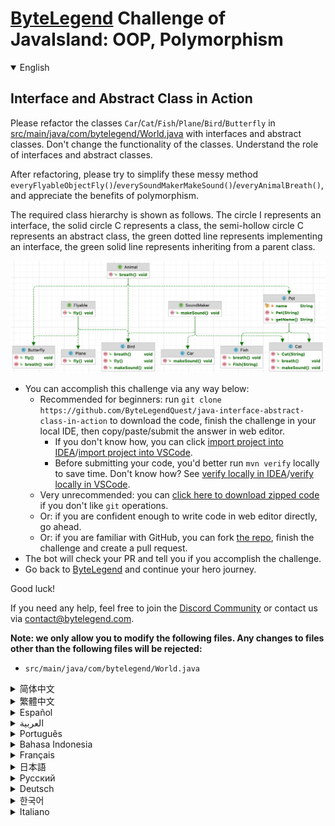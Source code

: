 # [ByteLegend](https://bytelegend.com) Challenge of JavaIsland: OOP, Polymorphism

<details open='true'>
<summary>English</summary>

## Interface and Abstract Class in Action

Please refactor the classes `Car`/`Cat`/`Fish`/`Plane`/`Bird`/`Butterfly` in [src/main/java/com/bytelegend/World.java](https://github.com/ByteLegendQuest/java-interface-abstract-class-in-action/blob/main/src/main/java/com/bytelegend/World.java) with interfaces and abstract classes.
Don't change the functionality of the classes. Understand the role of interfaces and abstract classes.

After refactoring, please try to simplify these messy method `everyFlyableObjectFly()`/`everySoundMakerMakeSound()`/`everyAnimalBreath()`, and appreciate the benefits of polymorphism.


The required class hierarchy is shown as follows.
The circle I represents an interface, the solid circle C represents a class, the semi-hollow circle C represents an abstract class,
the green dotted line represents implementing an interface, the green solid line represents inheriting from a parent class.

![uml](https://raw.githubusercontent.com/ByteLegendQuest/java-interface-abstract-class-in-action/main/docs/uml.png)

- You can accomplish this challenge via any way below:
  - Recommended for beginners: run `git clone https://github.com/ByteLegendQuest/java-interface-abstract-class-in-action` to download the code,
    finish the challenge in your local IDE, then copy/paste/submit the answer in web editor.
    - If you don't know how, you can click [import project into IDEA](https://github.com/ByteLegendQuest/java-interface-abstract-class-in-action/blob/main/docs/en/clone-and-import.md)/[import project into VSCode](https://github.com/ByteLegendQuest/java-interface-abstract-class-in-action/blob/main/docs/en/clone-and-import-vscode.md).
    - Before submitting your code, you'd better run `mvn verify` locally to save time. Don't know how? See [verify locally in IDEA](https://github.com/ByteLegendQuest/java-interface-abstract-class-in-action/blob/main/docs/en/run-mvn-verify-idea.md)/[verify locally in VSCode](https://github.com/ByteLegendQuest/java-interface-abstract-class-in-action/blob/main/docs/en/run-mvn-verify-vscode.md).
  - Very unrecommended: you can [click here to download zipped code](https://codeload.github.com/ByteLegendQuest/java-interface-abstract-class-in-action/zip/refs/heads/main) if you don't like `git` operations.
  - Or: if you are confident enough to write code in web editor directly, go ahead.
  - Or: if you are familiar with GitHub, you can fork [the repo](https://github.com/ByteLegendQuest/java-interface-abstract-class-in-action), finish the challenge and create a pull request.
- The bot will check your PR and tell you if you accomplish the challenge.
- Go back to [ByteLegend](https://bytelegend.com) and continue your hero journey.

Good luck!

If you need any help, feel free to join the [Discord Community](https://discord.gg/35RreUUGWt) or contact us via [contact@bytelegend.com](mailto:contact@bytelegend.com).

**Note: we only allow you to modify the following files.
Any changes to files other than the following files will be rejected:**

- `src/main/java/com/bytelegend/World.java`

</details>

<details>
<summary>简体中文</summary>

## 接口与抽象类实战

请使用接口和抽象类重构[src/main/java/com/bytelegend/World.java](https://github.com/ByteLegendQuest/java-interface-abstract-class-in-action/blob/main/src/main/java/com/bytelegend/World.java)中的`Car`/`Cat`/`Fish`/`Plane`/`Bird`/`Butterfly`类，不改变其功能，体会接口和抽象类的作用。

在完成重构后，请尝试简化啰嗦的`everyFlyableObjectFly()`/`everySoundMakerMakeSound()`/`everyAnimalBreath()`方法，体会多态的好处。


要求的继承体系如图所示。其中，圆圈I代表接口，实心圆圈C代表类，半空心圆圈C代表抽象类，绿色虚线代表实现接口，绿色实现代表继承父类。

![uml](https://raw.githubusercontent.com/ByteLegendQuest/java-interface-abstract-class-in-action/main/docs/uml.png)

- 你可以使用以下任意一种方法完成挑战：
  - 初学者推荐：运行`git clone https://git.bytelegend.com/ByteLegendQuest/java-interface-abstract-class-in-action`将代码下载到本地，在本地使用IDE调试完成后复制到网页编辑器里提交。
    - 如果你不知道怎么做，可以点击[导入IDEA](https://github.com/ByteLegendQuest/java-interface-abstract-class-in-action/blob/main/docs/zh_hans/clone-and-import.md)/[导入VSCode](https://github.com/ByteLegendQuest/java-interface-abstract-class-in-action/blob/main/docs/zh_hans/clone-and-import-vscode.md)。
    - 在提交之前，你最好先在本地运行`mvn verify`验证一下答案，以节约时间。不知道如何做？请查看[在IDEA中本地验证](https://github.com/ByteLegendQuest/java-interface-abstract-class-in-action/blob/main/docs/zh_hans/run-mvn-verify-idea.md)/[在VSCode中本地验证](https://github.com/ByteLegendQuest/java-interface-abstract-class-in-action/blob/main/docs/zh_hans/run-mvn-verify-vscode.md)。
  - 非常不推荐：如果你实在不喜欢`git`命令行操作，你可以[点击这里直接下载打包好的代码](https://ghcodeload.bytelegend.com/ByteLegendQuest/java-interface-abstract-class-in-action/zip/refs/heads/main)。
  - 或者：如果你非常自信不需要下载代码到本地调试，可以使用网页编辑器直接提交。
  - 或者：如果你对GitHub非常熟悉，你可以fork[这个仓库](https://github.com/ByteLegendQuest/java-interface-abstract-class-in-action)、完成挑战后，创建一个Pull Request。
- 机器人将会检查你的答案，告诉你你是否通过了挑战。
- 回到[字节传说](https://bytelegend.com)，然后继续你的英雄旅程。

祝你好运！

如果你需要任何帮助，欢迎加入官方玩家QQ群（在[首页](https://bytelegend.com)右下角的`联系 & 关于`菜单里可以找到入群方式）或者[Discord社区](https://discord.gg/PvmqK3hF)，或email至[contact@bytelegend.com](mailto:contact@bytelegend.com)。

**注意：我们只允许您修改以下文件，任何对其他文件的修改都会被拒绝：**

- `src/main/java/com/bytelegend/World.java`

</details>

<details>
<summary>繁體中文</summary>

接口和抽像類在行動
---------

請使用接口和抽像類重構[src/main/java/com/bytelegend/World.java](https://github.com/ByteLegendQuest/java-interface-abstract-class-in-action/blob/main/src/main/java/com/bytelegend/World.java)中的`Car` / `Cat` / `Fish` / `Plane` / `Bird` / `Butterfly`類。不要更改類的功能。了解接口和抽像類的作用。

重構之後，請盡量簡化這些亂七八糟的方法`everyFlyableObjectFly()` / `everySoundMakerMakeSound()` / `everyAnimalBreath()` ，體會多態的好處。

所需的類層次結構如下所示。圓圈I代表接口，實心圓C代表類，半空心圓C代表抽像類，綠色虛線代表實現接口，綠色實線代表從父類繼承。

![微升](https://raw.githubusercontent.com/ByteLegendQuest/java-interface-abstract-class-in-action/main/docs/uml.png)

-   您可以通過以下任何方式完成此挑戰：
    -   推薦給初學者：運行`git clone https://github.com/ByteLegendQuest/java-interface-abstract-class-in-action`下載代碼，在本地IDE中完成挑戰，然後復制/粘貼/提交答案網頁編輯器。
        -   如果你不知道怎麼做，你可以點擊[import project into IDEA](https://github.com/ByteLegendQuest/java-interface-abstract-class-in-action/blob/main/docs/en/clone-and-import.md) / [import project into VSCode](https://github.com/ByteLegendQuest/java-interface-abstract-class-in-action/blob/main/docs/en/clone-and-import-vscode.md) 。
        -   在提交代碼之前，您最好在本地運行`mvn verify`以節省時間。不知道怎麼樣？請參閱[在 IDEA](https://github.com/ByteLegendQuest/java-interface-abstract-class-in-action/blob/main/docs/en/run-mvn-verify-idea.md) [中進行本地驗證/在 VSCode 中進行本地驗證](https://github.com/ByteLegendQuest/java-interface-abstract-class-in-action/blob/main/docs/en/run-mvn-verify-vscode.md)。
    -   非常不推薦：如果你不喜歡`git`操作，可以[點擊這裡下載壓縮代碼](https://codeload.github.com/ByteLegendQuest/java-interface-abstract-class-in-action/zip/refs/heads/main)。
    -   或者：如果您有足夠的信心直接在 Web 編輯器中編寫代碼，請繼續。
    -   或者：如果你熟悉 GitHub，你可以 fork [倉庫](https://github.com/ByteLegendQuest/java-interface-abstract-class-in-action)，完成挑戰並創建一個拉取請求。
-   機器人會檢查你的 PR 並告訴你是否完成了挑戰。
-   回到[ByteLegend](https://bytelegend.com)繼續你的英雄之旅。

祝你好運！

如果您需要任何幫助，請隨時加入[Discord 社區](https://discord.gg/35RreUUGWt)或通過[contact@bytelegend.com](mailto:contact@bytelegend.com)聯繫我們。

**注意：我們只允許您修改以下文件。對以下文件以外的文件的任何更改都將被拒絕：**

-   `src/main/java/com/bytelegend/World.java`
</details>

<details>
<summary>Español</summary>

Interfaz y clase abstracta en acción
------------------------------------

Refactorice las clases `Car` / `Cat` / `Fish` / `Plane` / `Bird` / `Butterfly` en [src/main/java/com/bytelegend/World.java](https://github.com/ByteLegendQuest/java-interface-abstract-class-in-action/blob/main/src/main/java/com/bytelegend/World.java) con interfaces y clases abstractas. No cambie la funcionalidad de las clases. Comprender el papel de las interfaces y las clases abstractas.

Después de la refactorización, intente simplificar estos métodos complicados `everyFlyableObjectFly()` / `everySoundMakerMakeSound()` / `everyAnimalBreath()` , y aprecie los beneficios del polimorfismo.

La jerarquía de clases requerida se muestra a continuación. El círculo I representa una interfaz, el círculo sólido C representa una clase, el círculo semihueco C representa una clase abstracta, la línea punteada verde representa la implementación de una interfaz, la línea sólida verde representa la herencia de una clase principal.

![uml](https://raw.githubusercontent.com/ByteLegendQuest/java-interface-abstract-class-in-action/main/docs/uml.png)

-   Puede lograr este desafío de cualquier manera a continuación:
    -   Recomendado para principiantes: ejecute `git clone https://github.com/ByteLegendQuest/java-interface-abstract-class-in-action` para descargar el código, finalice el desafío en su IDE local, luego copie/pegue/envíe la respuesta en Editor web.
        -   Si no sabe cómo hacerlo, puede hacer clic en [importar proyecto a IDEA](https://github.com/ByteLegendQuest/java-interface-abstract-class-in-action/blob/main/docs/en/clone-and-import.md) / [importar proyecto a VSCode](https://github.com/ByteLegendQuest/java-interface-abstract-class-in-action/blob/main/docs/en/clone-and-import-vscode.md) .
        -   Antes de enviar su código, es mejor que ejecute `mvn verify` localmente para ahorrar tiempo. ¿No sabes cómo? Ver [verificar localmente en IDEA](https://github.com/ByteLegendQuest/java-interface-abstract-class-in-action/blob/main/docs/en/run-mvn-verify-idea.md) / [verificar localmente en VSCode](https://github.com/ByteLegendQuest/java-interface-abstract-class-in-action/blob/main/docs/en/run-mvn-verify-vscode.md) .
    -   Muy poco recomendado: puede [hacer clic aquí para descargar el código comprimido](https://codeload.github.com/ByteLegendQuest/java-interface-abstract-class-in-action/zip/refs/heads/main) si no le gustan las operaciones de `git` .
    -   O: si tiene la confianza suficiente para escribir código en el editor web directamente, adelante.
    -   O: si está familiarizado con GitHub, puede bifurcar [el repositorio](https://github.com/ByteLegendQuest/java-interface-abstract-class-in-action) , finalizar el desafío y crear una solicitud de extracción.
-   El bot verificará tu PR y te dirá si logras el desafío.
-   Regrese a [ByteLegend](https://bytelegend.com) y continúe su viaje de héroe.

¡Buena suerte!

Si necesita ayuda, no dude en unirse a la [comunidad de Discord](https://discord.gg/35RreUUGWt) o contáctenos a través de [contact@bytelegend.com](mailto:contact@bytelegend.com) .

**Nota: solo le permitimos modificar los siguientes archivos. Cualquier cambio en los archivos que no sean los siguientes archivos será rechazado:**

-   `src/main/java/com/bytelegend/World.java`
</details>

<details>
<summary>العربية</summary>

واجهة ودرجة الملخص في العمل
---------------------------

يرجى إعادة بناء الفئات `Car` / `Cat` / `Fish` / `Plane` / `Bird` / `Butterfly` في [src / main / java / com / bytelegend / World.java](https://github.com/ByteLegendQuest/java-interface-abstract-class-in-action/blob/main/src/main/java/com/bytelegend/World.java) باستخدام واجهات وفصول مجردة. لا تغير وظائف الفئات. فهم دور الواجهات والفئات المجردة.

بعد إعادة البناء ، يرجى محاولة تبسيط هذه الطريقة الفوضوية `everyFlyableObjectFly()` / `everySoundMakerMakeSound()` / `everyAnimalBreath()` وتقدير فوائد تعدد الأشكال.

يتم عرض التسلسل الهرمي المطلوب للفئة على النحو التالي. تمثل الدائرة I واجهة ، وتمثل الدائرة الصلبة C فئة ، وتمثل الدائرة شبه المجوفة C فئة مجردة ، ويمثل الخط المنقط الأخضر تنفيذ واجهة ، ويمثل الخط الصلب الأخضر الموروث من فئة أصل.

![uml](https://raw.githubusercontent.com/ByteLegendQuest/java-interface-abstract-class-in-action/main/docs/uml.png)

-   يمكنك إنجاز هذا التحدي بأي طريقة أدناه:
    -   موصى به للمبتدئين: قم بتشغيل `git clone https://github.com/ByteLegendQuest/java-interface-abstract-class-in-action` لتنزيل الكود ، وإنهاء التحدي في IDE المحلي الخاص بك ، ثم نسخ / لصق / إرسال الإجابة في محررشبكة.
        -   إذا كنت لا تعرف كيف يمكنك النقر فوق [استيراد مشروع إلى IDEA](https://github.com/ByteLegendQuest/java-interface-abstract-class-in-action/blob/main/docs/en/clone-and-import.md) / [استيراد مشروع إلى VSCode](https://github.com/ByteLegendQuest/java-interface-abstract-class-in-action/blob/main/docs/en/clone-and-import-vscode.md) .
        -   قبل إرسال التعليمات البرمجية الخاصة بك ، من الأفضل تشغيل `mvn verify` محليًا لتوفير الوقت. لا أعرف كيف؟ انظر [التحقق محليًا في IDEA](https://github.com/ByteLegendQuest/java-interface-abstract-class-in-action/blob/main/docs/en/run-mvn-verify-idea.md) / [تحقق محليًا في VSCode](https://github.com/ByteLegendQuest/java-interface-abstract-class-in-action/blob/main/docs/en/run-mvn-verify-vscode.md) .
    -   غير موصى به على الإطلاق: يمكنك [النقر هنا لتنزيل رمز مضغوط](https://codeload.github.com/ByteLegendQuest/java-interface-abstract-class-in-action/zip/refs/heads/main) إذا كنت لا تحب عمليات `git` .
    -   أو: إذا كنت واثقًا بدرجة كافية لكتابة التعليمات البرمجية في محرر الويب مباشرةً ، فابدأ.
    -   أو: إذا كنت معتادًا على GitHub ، فيمكنك تفرع [الريبو](https://github.com/ByteLegendQuest/java-interface-abstract-class-in-action) وإنهاء التحدي وإنشاء طلب سحب.
-   سيتحقق الروبوت من العلاقات العامة الخاصة بك ويخبرك إذا أنجزت التحدي.
-   ارجع إلى [ByteLegend وتابع](https://bytelegend.com) رحلة بطلك.

حظا طيبا وفقك الله!

إذا كنت بحاجة إلى أي مساعدة ، فلا تتردد في الانضمام إلى [مجتمع Discord](https://discord.gg/35RreUUGWt) أو الاتصال بنا عبر [contact@bytelegend.com](mailto:contact@bytelegend.com) .

**ملاحظة: نسمح لك فقط بتعديل الملفات التالية. سيتم رفض أي تغييرات يتم إجراؤها على الملفات بخلاف الملفات التالية:**

-   `src/main/java/com/bytelegend/World.java`
</details>

<details>
<summary>Português</summary>

Interface e classe abstrata em ação
-----------------------------------

Por favor refatore as classes `Car` / `Cat` / `Fish` / `Plane` / `Bird` / `Butterfly` em [src/main/java/com/bytelegend/World.java](https://github.com/ByteLegendQuest/java-interface-abstract-class-in-action/blob/main/src/main/java/com/bytelegend/World.java) com interfaces e classes abstratas. Não altere a funcionalidade das classes. Compreender o papel das interfaces e classes abstratas.

Após a refatoração, tente simplificar esses métodos `everyFlyableObjectFly()` / `everySoundMakerMakeSound()` / `everyAnimalBreath()` e aprecie os benefícios do polimorfismo.

A hierarquia de classe necessária é mostrada a seguir. O círculo I representa uma interface, o círculo sólido C representa uma classe, o círculo semi-oco C representa uma classe abstrata, a linha pontilhada verde representa a implementação de uma interface, a linha sólida verde representa a herança de uma classe pai.

![uml](https://raw.githubusercontent.com/ByteLegendQuest/java-interface-abstract-class-in-action/main/docs/uml.png)

-   Você pode realizar este desafio de qualquer maneira abaixo:
    -   Recomendado para iniciantes: execute `git clone https://github.com/ByteLegendQuest/java-interface-abstract-class-in-action` para baixar o código, conclua o desafio em seu IDE local e copie/cole/envie a resposta em editor web.
        -   Se você não sabe como, você pode clicar em [import project into IDEA](https://github.com/ByteLegendQuest/java-interface-abstract-class-in-action/blob/main/docs/en/clone-and-import.md) / [import project into VSCode](https://github.com/ByteLegendQuest/java-interface-abstract-class-in-action/blob/main/docs/en/clone-and-import-vscode.md) .
        -   Antes de enviar seu código, é melhor você executar `mvn verify` localmente para economizar tempo. Não sei como? Consulte [verificar localmente em IDEA](https://github.com/ByteLegendQuest/java-interface-abstract-class-in-action/blob/main/docs/en/run-mvn-verify-idea.md) / [verificar localmente em VSCode](https://github.com/ByteLegendQuest/java-interface-abstract-class-in-action/blob/main/docs/en/run-mvn-verify-vscode.md) .
    -   Muito não recomendado: você pode [clicar aqui para baixar o código zipado](https://codeload.github.com/ByteLegendQuest/java-interface-abstract-class-in-action/zip/refs/heads/main) se não gostar das operações do `git` .
    -   Ou: se você estiver confiante o suficiente para escrever código diretamente no editor da web, vá em frente.
    -   Ou: se você estiver familiarizado com o GitHub, você pode bifurcar [o repo](https://github.com/ByteLegendQuest/java-interface-abstract-class-in-action) , finalizar o desafio e criar um pull request.
-   O bot verificará seu PR e informará se você cumprir o desafio.
-   Volte para [ByteLegend](https://bytelegend.com) e continue sua jornada de herói.

Boa sorte!

Se precisar de ajuda, sinta-se à vontade para se juntar à [Comunidade Discord](https://discord.gg/35RreUUGWt) ou entre em contato conosco via [contact@bytelegend.com](mailto:contact@bytelegend.com) .

**Nota: só permitimos que você modifique os seguintes arquivos. Quaisquer alterações em arquivos que não sejam os arquivos a seguir serão rejeitadas:**

-   `src/main/java/com/bytelegend/World.java`
</details>

<details>
<summary>Bahasa Indonesia</summary>

Antarmuka dan Kelas Abstrak dalam Tindakan
------------------------------------------

Harap perbaiki kelas `Car` / `Cat` / `Fish` / `Plane` / `Bird` / `Butterfly` -kupu di [src/main/java/com/bytelegend/World.java](https://github.com/ByteLegendQuest/java-interface-abstract-class-in-action/blob/main/src/main/java/com/bytelegend/World.java) dengan antarmuka dan kelas abstrak. Jangan ubah fungsionalitas kelas. Memahami peran antarmuka dan kelas abstrak.

Setelah pemfaktoran ulang, coba sederhanakan metode berantakan ini `everyFlyableObjectFly()` / `everySoundMakerMakeSound()` / `everyAnimalBreath()` , dan hargai manfaat polimorfisme.

Hirarki kelas yang diperlukan ditunjukkan sebagai berikut. Lingkaran I mewakili antarmuka, lingkaran padat C mewakili kelas, lingkaran setengah berongga C mewakili kelas abstrak, garis putus-putus hijau mewakili implementasi antarmuka, garis hijau solid mewakili pewarisan dari kelas induk.

![uml](https://raw.githubusercontent.com/ByteLegendQuest/java-interface-abstract-class-in-action/main/docs/uml.png)

-   Anda dapat menyelesaikan tantangan ini melalui cara apa pun di bawah ini:
    -   Direkomendasikan untuk pemula: jalankan `git clone https://github.com/ByteLegendQuest/java-interface-abstract-class-in-action` untuk mengunduh kode, selesaikan tantangan di IDE lokal Anda, lalu salin/tempel/kirim jawabannya di editor web.
        -   Jika Anda tidak tahu caranya, Anda bisa mengklik [import project into IDEA](https://github.com/ByteLegendQuest/java-interface-abstract-class-in-action/blob/main/docs/en/clone-and-import.md) / [import project into VSCode](https://github.com/ByteLegendQuest/java-interface-abstract-class-in-action/blob/main/docs/en/clone-and-import-vscode.md) .
        -   Sebelum mengirimkan kode Anda, Anda sebaiknya menjalankan `mvn verify` secara lokal untuk menghemat waktu. Tidak tahu bagaimana? Lihat [verifikasi secara lokal di IDEA](https://github.com/ByteLegendQuest/java-interface-abstract-class-in-action/blob/main/docs/en/run-mvn-verify-idea.md) / [verifikasi secara lokal di VSCode](https://github.com/ByteLegendQuest/java-interface-abstract-class-in-action/blob/main/docs/en/run-mvn-verify-vscode.md) .
    -   Sangat tidak direkomendasikan: Anda dapat [mengklik di sini untuk mengunduh kode zip](https://codeload.github.com/ByteLegendQuest/java-interface-abstract-class-in-action/zip/refs/heads/main) jika Anda tidak menyukai operasi `git` .
    -   Atau: jika Anda cukup percaya diri untuk menulis kode di editor web secara langsung, silakan.
    -   Atau: jika Anda terbiasa dengan GitHub, Anda dapat melakukan fork [repo](https://github.com/ByteLegendQuest/java-interface-abstract-class-in-action) , menyelesaikan tantangan, dan membuat permintaan tarik.
-   Bot akan memeriksa PR Anda dan memberi tahu Anda jika Anda menyelesaikan tantangan.
-   Kembali ke [ByteLegend](https://bytelegend.com) dan lanjutkan perjalanan pahlawan Anda.

Semoga berhasil!

Jika Anda memerlukan bantuan, jangan ragu untuk bergabung dengan [Komunitas Discord](https://discord.gg/35RreUUGWt) atau hubungi kami melalui [contact@bytelegend.com](mailto:contact@bytelegend.com) .

**Catatan: kami hanya mengizinkan Anda untuk mengubah file berikut. Setiap perubahan pada file selain file berikut akan ditolak:**

-   `src/main/java/com/bytelegend/World.java`
</details>

<details>
<summary>Français</summary>

Interface et classe abstraite en action
---------------------------------------

Veuillez refactoriser les classes `Car` / `Cat` / `Fish` / `Plane` / `Bird` / `Butterfly` dans [src/main/java/com/bytelegend/World.java](https://github.com/ByteLegendQuest/java-interface-abstract-class-in-action/blob/main/src/main/java/com/bytelegend/World.java) avec des interfaces et des classes abstraites. Ne modifiez pas la fonctionnalité des classes. Comprendre le rôle des interfaces et des classes abstraites.

Après la refactorisation, essayez de simplifier ces méthodes désordonnées `everyFlyableObjectFly()` / `everySoundMakerMakeSound()` / `everyAnimalBreath()` , et appréciez les avantages du polymorphisme.

La hiérarchie de classes requise est illustrée ci-dessous. Le cercle I représente une interface, le cercle plein C représente une classe, le cercle semi-creux C représente une classe abstraite, le trait pointillé vert représente l'implémentation d'une interface, le trait plein vert représente l'héritage d'une classe mère.

![uml](https://raw.githubusercontent.com/ByteLegendQuest/java-interface-abstract-class-in-action/main/docs/uml.png)

-   Vous pouvez accomplir ce défi de n'importe quelle manière ci-dessous:
    -   Recommandé pour les débutants : lancez `git clone https://github.com/ByteLegendQuest/java-interface-abstract-class-in-action` pour télécharger le code, terminez le défi dans votre IDE local, puis copiez/collez/soumettez la réponse dans éditeur web.
        -   Si vous ne savez pas comment, vous pouvez cliquer sur [importer le projet dans IDEA](https://github.com/ByteLegendQuest/java-interface-abstract-class-in-action/blob/main/docs/en/clone-and-import.md) / [importer le projet dans VSCode](https://github.com/ByteLegendQuest/java-interface-abstract-class-in-action/blob/main/docs/en/clone-and-import-vscode.md) .
        -   Avant de soumettre votre code, vous feriez mieux d'exécuter `mvn verify` localement pour gagner du temps. Vous ne savez pas comment ? Voir [vérifier localement dans IDEA](https://github.com/ByteLegendQuest/java-interface-abstract-class-in-action/blob/main/docs/en/run-mvn-verify-idea.md) / [vérifier localement dans VSCode](https://github.com/ByteLegendQuest/java-interface-abstract-class-in-action/blob/main/docs/en/run-mvn-verify-vscode.md) .
    -   Très déconseillé : vous pouvez [cliquer ici pour télécharger le code compressé](https://codeload.github.com/ByteLegendQuest/java-interface-abstract-class-in-action/zip/refs/heads/main) si vous n'aimez pas les opérations `git` .
    -   Ou : si vous êtes suffisamment confiant pour écrire du code directement dans l'éditeur Web, continuez.
    -   Ou : si vous êtes familier avec GitHub, vous pouvez forker [le dépôt](https://github.com/ByteLegendQuest/java-interface-abstract-class-in-action) , terminer le défi et créer une demande d'extraction.
-   Le bot vérifiera votre PR et vous dira si vous accomplissez le défi.
-   Retournez à [ByteLegend](https://bytelegend.com) et continuez votre voyage de héros.

Bonne chance!

Si vous avez besoin d'aide, n'hésitez pas à rejoindre la [communauté Discord](https://discord.gg/35RreUUGWt) ou à nous contacter via [contact@bytelegend.com](mailto:contact@bytelegend.com) .

**Remarque : nous vous autorisons uniquement à modifier les fichiers suivants. Toute modification de fichiers autres que les fichiers suivants sera rejetée :**

-   `src/main/java/com/bytelegend/World.java`
</details>

<details>
<summary>日本語</summary>

動作中のインターフェースと抽象クラス
------------------

インターフェイスと抽象クラスを使用して、 [src / main / java / com / bytelegend/World.java](https://github.com/ByteLegendQuest/java-interface-abstract-class-in-action/blob/main/src/main/java/com/bytelegend/World.java)のクラス`Car` / `Cat` / `Fish` / `Plane` / `Bird` / `Butterfly`をリファクタリングしてください。クラスの機能を変更しないでください。インターフェイスと抽象クラスの役割を理解します。

リファクタリング後、これらの厄介なメソッド`everyFlyableObjectFly()` / `everySoundMakerMakeSound()` / `everyAnimalBreath()` （）を単純化して、ポリモーフィズムの利点を理解してください。

必要なクラス階層は次のとおりです。円Iはインターフェースを表し、実線の円Cはクラスを表し、半中空の円Cは抽象クラスを表し、緑色の点線はインターフェースの実装を表し、緑色の実線は親クラスからの継承を表します。

![uml](https://raw.githubusercontent.com/ByteLegendQuest/java-interface-abstract-class-in-action/main/docs/uml.png)

-   この課題は、以下のいずれかの方法で達成できます。
    -   初心者に推奨： `git clone https://github.com/ByteLegendQuest/java-interface-abstract-class-in-action`を実行してコードをダウンロードし、ローカルIDEでチャレンジを終了してから、で回答をコピー/貼り付け/送信します。 Webエディター。
        -   方法がわからない場合は、\[ [プロジェクトをIDEAにインポート](https://github.com/ByteLegendQuest/java-interface-abstract-class-in-action/blob/main/docs/en/clone-and-import.md)\]/\[ [プロジェクトをVSCodeにインポート](https://github.com/ByteLegendQuest/java-interface-abstract-class-in-action/blob/main/docs/en/clone-and-import-vscode.md)\]をクリックできます。
        -   コードを送信する前に、時間を節約するためにローカルで`mvn verify`実行することをお勧めします。方法がわかりませんか？ [IDEAでローカルに](https://github.com/ByteLegendQuest/java-interface-abstract-class-in-action/blob/main/docs/en/run-mvn-verify-idea.md)[検証する/VSCodeでローカルに](https://github.com/ByteLegendQuest/java-interface-abstract-class-in-action/blob/main/docs/en/run-mvn-verify-vscode.md)検証するを参照してください。
    -   非常に推奨されていません`git`操作が気に入らない場合は、 [ここをクリックしてzipコードをダウンロード](https://codeload.github.com/ByteLegendQuest/java-interface-abstract-class-in-action/zip/refs/heads/main)できます。
    -   または：Webエディターで直接コードを記述できる自信がある場合は、先に進んでください。
    -   または：GitHubに精通している場合は[、リポジトリ](https://github.com/ByteLegendQuest/java-interface-abstract-class-in-action)をフォークしてチャレンジを終了し、プルリクエストを作成できます。
-   ボットはPRをチェックし、チャレンジを達成したかどうかを通知します。
-   [ByteLegend](https://bytelegend.com)に戻り、ヒーローの旅を続けてください。

幸運を！

ヘルプが必要な場合は、 [Discordコミュニティ](https://discord.gg/35RreUUGWt)に参加するか、contact [@bytelegend.com](mailto:contact@bytelegend.com)からお問い合わせください。

**注：変更できるのは次のファイルのみです。次のファイル以外のファイルへの変更は拒否されます。**

-   `src/main/java/com/bytelegend/World.java`
</details>

<details>
<summary>Русский</summary>

Интерфейс и абстрактный класс в действии
----------------------------------------

Пожалуйста, рефакторинг классов `Car` / `Cat` / `Fish` / `Plane` / `Bird` / `Butterfly` в [src/main/java/com/bytelegend/World.java](https://github.com/ByteLegendQuest/java-interface-abstract-class-in-action/blob/main/src/main/java/com/bytelegend/World.java) с интерфейсами и абстрактными классами. Не изменяйте функциональность классов. Понимать роль интерфейсов и абстрактных классов.

После рефакторинга попробуйте упростить эти запутанные методы `everyFlyableObjectFly()` / `everySoundMakerMakeSound()` / `everyAnimalBreath()` и оцените преимущества полиморфизма.

Требуемая иерархия классов показана ниже. Круг I представляет интерфейс, сплошной круг C представляет класс, полупустой круг C представляет абстрактный класс, зеленая пунктирная линия представляет реализацию интерфейса, зеленая сплошная линия представляет наследование от родительского класса.

![умл](https://raw.githubusercontent.com/ByteLegendQuest/java-interface-abstract-class-in-action/main/docs/uml.png)

-   Вы можете выполнить эту задачу любым способом, указанным ниже:
    -   Рекомендуется для начинающих: запустите `git clone https://github.com/ByteLegendQuest/java-interface-abstract-class-in-action` , чтобы загрузить код, выполните задание в локальной среде IDE, затем скопируйте/вставьте/отправьте ответ в веб-редактор.
        -   Если вы не знаете как, вы можете нажать [импортировать проект в IDEA](https://github.com/ByteLegendQuest/java-interface-abstract-class-in-action/blob/main/docs/en/clone-and-import.md) / [импортировать проект в VSCode](https://github.com/ByteLegendQuest/java-interface-abstract-class-in-action/blob/main/docs/en/clone-and-import-vscode.md) .
        -   Перед отправкой кода вам лучше запустить `mvn verify` локально, чтобы сэкономить время. Не знаете как? См. « [Проверить локально в IDEA](https://github.com/ByteLegendQuest/java-interface-abstract-class-in-action/blob/main/docs/en/run-mvn-verify-idea.md) / [проверить локально в VSCode»](https://github.com/ByteLegendQuest/java-interface-abstract-class-in-action/blob/main/docs/en/run-mvn-verify-vscode.md) .
    -   Крайне не рекомендуется: вы можете [нажать здесь, чтобы загрузить заархивированный код](https://codeload.github.com/ByteLegendQuest/java-interface-abstract-class-in-action/zip/refs/heads/main) , если вам не нравятся операции `git` .
    -   Или: если вы достаточно уверены, чтобы писать код напрямую в веб-редакторе, вперед.
    -   Или: если вы знакомы с GitHub, вы можете разветвить [репозиторий](https://github.com/ByteLegendQuest/java-interface-abstract-class-in-action) , выполнить задание и создать запрос на включение.
-   Бот проверит ваш PR и сообщит, выполнили ли вы задание.
-   Вернитесь в [ByteLegend](https://bytelegend.com) и продолжайте свое героическое путешествие.

Удачи!

Если вам нужна помощь, присоединяйтесь к [сообществу Discord](https://discord.gg/35RreUUGWt) или свяжитесь с нами по [адресу contact@bytelegend.com](mailto:contact@bytelegend.com) .

**Примечание: мы разрешаем вам изменять только следующие файлы. Любые изменения в файлах, кроме следующих файлов, будут отклонены:**

-   `src/main/java/com/bytelegend/World.java`
</details>

<details>
<summary>Deutsch</summary>

Schnittstelle und abstrakte Klasse in Aktion
--------------------------------------------

Bitte überarbeiten Sie die Klassen `Car` / `Cat` / `Fish` / `Plane` / `Bird` / `Butterfly` in [src/main/java/com/bytelegend/World.java](https://github.com/ByteLegendQuest/java-interface-abstract-class-in-action/blob/main/src/main/java/com/bytelegend/World.java) mit Schnittstellen und abstrakten Klassen. Ändern Sie nicht die Funktionalität der Klassen. Verstehen Sie die Rolle von Schnittstellen und abstrakten Klassen.

Versuchen Sie nach dem Refactoring, diese chaotischen Methoden `everyFlyableObjectFly()` / `everySoundMakerMakeSound()` / `everyAnimalBreath()` zu vereinfachen, und schätzen Sie die Vorteile der Polymorphie.

Die erforderliche Klassenhierarchie wird wie folgt dargestellt. Der Kreis I stellt eine Schnittstelle dar, der durchgezogene Kreis C stellt eine Klasse dar, der halbhohle Kreis C stellt eine abstrakte Klasse dar, die grüne gepunktete Linie stellt die Implementierung einer Schnittstelle dar, die grüne durchgezogene Linie stellt das Erben von einer Elternklasse dar.

![ähm](https://raw.githubusercontent.com/ByteLegendQuest/java-interface-abstract-class-in-action/main/docs/uml.png)

-   Sie können diese Herausforderung auf eine der folgenden Arten meistern:
    -   Empfohlen für Anfänger: Führen Sie `git clone https://github.com/ByteLegendQuest/java-interface-abstract-class-in-action` aus, um den Code herunterzuladen, beenden Sie die Herausforderung in Ihrer lokalen IDE und kopieren/fügen Sie dann die Antwort ein/senden Sie sie ein Web-Editor.
        -   Wenn Sie nicht wissen wie, können Sie auf [Projekt in IDEA](https://github.com/ByteLegendQuest/java-interface-abstract-class-in-action/blob/main/docs/en/clone-and-import.md) [importieren / Projekt in VSCode importieren klicken](https://github.com/ByteLegendQuest/java-interface-abstract-class-in-action/blob/main/docs/en/clone-and-import-vscode.md) .
        -   Bevor Sie Ihren Code einreichen, sollten Sie `mvn verify` besser lokal ausführen, um Zeit zu sparen. Sie wissen nicht wie? Siehe [Lokal verifizieren in IDEA](https://github.com/ByteLegendQuest/java-interface-abstract-class-in-action/blob/main/docs/en/run-mvn-verify-idea.md) / [Lokal verifizieren in VSCode](https://github.com/ByteLegendQuest/java-interface-abstract-class-in-action/blob/main/docs/en/run-mvn-verify-vscode.md) .
    -   Sehr nicht zu empfehlen: Sie können [hier klicken, um den gezippten Code herunterzuladen,](https://codeload.github.com/ByteLegendQuest/java-interface-abstract-class-in-action/zip/refs/heads/main) wenn Sie `git` -Operationen nicht mögen.
    -   Oder: Wenn Sie sicher genug sind, Code direkt im Web-Editor zu schreiben, fahren Sie fort.
    -   Oder: Wenn Sie sich mit GitHub auskennen, können Sie [das Repo forken](https://github.com/ByteLegendQuest/java-interface-abstract-class-in-action) , die Challenge beenden und einen Pull-Request erstellen.
-   Der Bot überprüft Ihre PR und teilt Ihnen mit, ob Sie die Herausforderung meistern.
-   Gehen Sie zurück zu [ByteLegend](https://bytelegend.com) und setzen Sie Ihre Heldenreise fort.

Viel Glück!

Wenn Sie Hilfe benötigen, können Sie sich gerne der [Discord Community](https://discord.gg/35RreUUGWt) anschließen oder uns über [contact@bytelegend.com kontaktieren](mailto:contact@bytelegend.com) .

**Hinweis: Wir erlauben Ihnen nur, die folgenden Dateien zu ändern. Alle Änderungen an anderen Dateien als den folgenden Dateien werden abgelehnt:**

-   `src/main/java/com/bytelegend/World.java`
</details>

<details>
<summary>한국어</summary>

작동 중인 인터페이스 및 추상 클래스
--------------------

인터페이스 및 추상 클래스를 사용하여 [src/main/java/com/bytelegend/World.java](https://github.com/ByteLegendQuest/java-interface-abstract-class-in-action/blob/main/src/main/java/com/bytelegend/World.java) 의 `Car` / `Cat` / `Fish` / `Plane` / `Bird` / `Butterfly` 클래스를 리팩토링하십시오. 클래스의 기능을 변경하지 마십시오. 인터페이스와 추상 클래스의 역할을 이해합니다.

리팩토링 후 이 지저분한 메소드 `everyFlyableObjectFly()` / `everySoundMakerMakeSound()` / `everyAnimalBreath()` ) 를 단순화하고 다형성의 이점을 높이 평가하십시오.

필요한 클래스 계층은 다음과 같습니다. 원 I은 인터페이스를 나타내고, 실선 원 C는 클래스를 나타내고, 반 중공 원 C는 추상 클래스를 나타내고, 녹색 점선은 인터페이스 구현을 나타내고, 녹색 실선은 부모 클래스에서 상속을 나타냅니다.

![음](https://raw.githubusercontent.com/ByteLegendQuest/java-interface-abstract-class-in-action/main/docs/uml.png)

-   아래 방법을 통해 이 챌린지를 완료할 수 있습니다.
    -   초보자에게 권장: `git clone https://github.com/ByteLegendQuest/java-interface-abstract-class-in-action` 을 실행하여 코드를 다운로드하고 로컬 IDE에서 챌린지를 완료한 다음 복사/붙여넣기/제출 웹 에디터.
        -   방법을 모르는 경우 [프로젝트를 IDEA로](https://github.com/ByteLegendQuest/java-interface-abstract-class-in-action/blob/main/docs/en/clone-and-import.md) [가져오기 / 프로젝트를 VSCode로 가져](https://github.com/ByteLegendQuest/java-interface-abstract-class-in-action/blob/main/docs/en/clone-and-import-vscode.md) 오기를 클릭할 수 있습니다.
        -   코드를 제출하기 전에 시간을 절약하기 위해 로컬에서 `mvn verify` 를 실행하는 것이 좋습니다. 방법을 모르십니까? [IDEA에서 로컬로](https://github.com/ByteLegendQuest/java-interface-abstract-class-in-action/blob/main/docs/en/run-mvn-verify-idea.md) [확인/VSCode에서 로컬로](https://github.com/ByteLegendQuest/java-interface-abstract-class-in-action/blob/main/docs/en/run-mvn-verify-vscode.md) 확인을 참조하세요.
    -   매우 권장하지 않음: `git` 작업이 마음에 들지 않으면 [여기를 클릭하여 압축 코드를 다운로드](https://codeload.github.com/ByteLegendQuest/java-interface-abstract-class-in-action/zip/refs/heads/main) 할 수 있습니다.
    -   또는 웹 편집기에서 직접 코드를 작성할 만큼 자신이 있다면 계속 진행하십시오.
    -   또는 GitHub에 익숙하다면 리포지토리를 분기 [하고](https://github.com/ByteLegendQuest/java-interface-abstract-class-in-action) 챌린지를 완료하고 풀 요청을 생성할 수 있습니다.
-   봇은 PR을 확인하고 도전 과제를 달성했는지 알려줍니다.
-   [ByteLegend](https://bytelegend.com) 로 돌아가 영웅 여정을 계속하세요.

행운을 빕니다!

도움이 필요하면 언제든지 [Discord 커뮤니티](https://discord.gg/35RreUUGWt) 에 가입하거나 [contact@bytelegend.com](mailto:contact@bytelegend.com) 을 통해 문의하세요.

**참고: 다음 파일만 수정할 수 있습니다. 다음 파일 이외의 파일에 대한 변경 사항은 거부됩니다.**

-   `src/main/java/com/bytelegend/World.java`
</details>

<details>
<summary>Italiano</summary>

Interfaccia e classe astratta in azione
---------------------------------------

Per favore refactoring delle classi `Car` / `Cat` / `Fish` / `Plane` / `Bird` / `Butterfly` in [src/main/java/com/bytelegend/World.java](https://github.com/ByteLegendQuest/java-interface-abstract-class-in-action/blob/main/src/main/java/com/bytelegend/World.java) con interfacce e classi astratte. Non modificare la funzionalità delle classi. Comprendere il ruolo delle interfacce e delle classi astratte.

Dopo il refactoring, prova a semplificare questi metodi disordinati `everyFlyableObjectFly()` / `everySoundMakerMakeSound()` / `everyAnimalBreath()` e apprezza i vantaggi del polimorfismo.

La gerarchia delle classi richiesta è mostrata come segue. Il cerchio I rappresenta un'interfaccia, il cerchio pieno C rappresenta una classe, il cerchio semi-cavo C rappresenta una classe astratta, la linea tratteggiata verde rappresenta l'implementazione di un'interfaccia, la linea continua verde rappresenta l'ereditarietà da una classe genitore.

![uml](https://raw.githubusercontent.com/ByteLegendQuest/java-interface-abstract-class-in-action/main/docs/uml.png)

-   Puoi portare a termine questa sfida in qualsiasi modo di seguito:
    -   Consigliato per i principianti: esegui `git clone https://github.com/ByteLegendQuest/java-interface-abstract-class-in-action` per scaricare il codice, completa la sfida nel tuo IDE locale, quindi copia/incolla/invia la risposta in editore web.
        -   Se non sai come fare, puoi fare clic su [importa progetto in IDEA](https://github.com/ByteLegendQuest/java-interface-abstract-class-in-action/blob/main/docs/en/clone-and-import.md) / [importa progetto in VSCode](https://github.com/ByteLegendQuest/java-interface-abstract-class-in-action/blob/main/docs/en/clone-and-import-vscode.md) .
        -   Prima di inviare il codice, è meglio eseguire `mvn verify` in locale per risparmiare tempo. Non sai come? Vedere [verifica in locale in IDEA](https://github.com/ByteLegendQuest/java-interface-abstract-class-in-action/blob/main/docs/en/run-mvn-verify-idea.md) / [verifica in locale in VSCode](https://github.com/ByteLegendQuest/java-interface-abstract-class-in-action/blob/main/docs/en/run-mvn-verify-vscode.md) .
    -   Molto sconsigliato: puoi fare [clic qui per scaricare il codice zippato](https://codeload.github.com/ByteLegendQuest/java-interface-abstract-class-in-action/zip/refs/heads/main) se non ti piacciono le operazioni `git` .
    -   Oppure: se sei abbastanza sicuro da scrivere il codice direttamente nell'editor web, vai avanti.
    -   Oppure: se hai familiarità con GitHub, puoi eseguire il fork [del repository](https://github.com/ByteLegendQuest/java-interface-abstract-class-in-action) , completare la sfida e creare una richiesta pull.
-   Il bot controllerà il tuo PR e ti dirà se hai superato la sfida.
-   Torna a [ByteLegend](https://bytelegend.com) e continua il tuo viaggio da eroe.

In bocca al lupo!

Se hai bisogno di aiuto, non esitare a unirti alla [community di Discord](https://discord.gg/35RreUUGWt) o contattaci tramite [contact@bytelegend.com](mailto:contact@bytelegend.com) .

**Nota: ti permettiamo solo di modificare i seguenti file. Eventuali modifiche ai file diversi dai seguenti file verranno rifiutate:**

-   `src/main/java/com/bytelegend/World.java`
</details>
